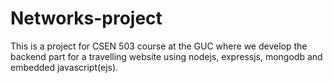 # Networks-project
This is a project for CSEN 503 course at the GUC where we develop the backend part for a travelling website using nodejs, expressjs, mongodb and embedded javascript(ejs).

